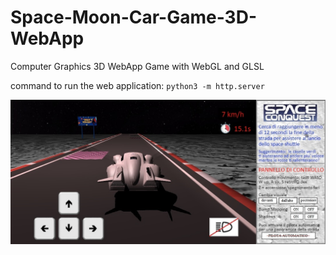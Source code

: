 # Space-Moon-Car-Game-3D-WebApp
Computer Graphics 3D WebApp Game with WebGL and GLSL

command to run the web application: ```python3 -m http.server```


![alt text](https://github.com/andreafuschino/Space-Moon-Car-Game-3D-WebApp/blob/main/resources/others/main.jpg)
